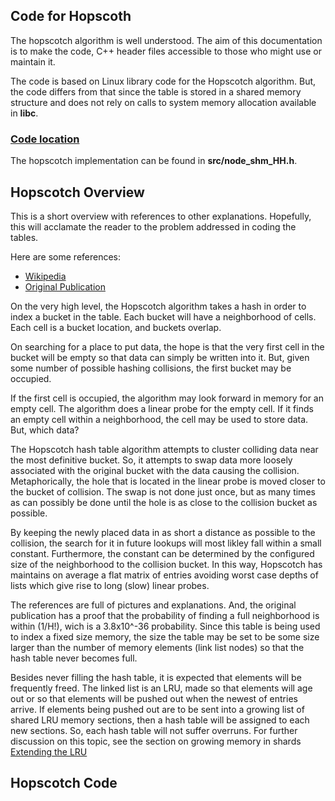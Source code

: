 ## Code for Hopscoth


The hopscotch algorithm is well understood. The aim of this documentation is to make the code, C++ header files accessible to those who might use or maintain it.

The code is based on Linux library code for the Hopscotch algorithm. But, the code differs from that since the table is stored in a shared memory structure and does not rely on calls to system memory allocation available in **libc**.

### <u>Code location</u>

The hopscotch implementation can be found in **src/node\_shm\_HH.h**.

## Hopscotch Overview

This is a short overview with references to other explanations. Hopefully, this will acclamate the reader to the problem addressed in coding the tables. 

Here are some references: 

* [Wikipedia](https://en.wikipedia.org/wiki/Hopscotch_hashing)
* [Original Publication](http://mcg.cs.tau.ac.il/papers/disc2008-hopscotch.pdf)

On the very high level, the Hopscotch algorithm takes a hash in order to index a bucket in the table. Each bucket will have a neighborhood of cells. Each cell is a bucket location, and buckets overlap. 

On searching for a place to put data, the hope is that the very first cell in the bucket will be empty so that data can simply be written into it. But, given some number of possible hashing collisions, the first bucket may be occupied.

If the first cell is occupied, the algorithm may look forward in memory for an empty cell. The algorithm does a linear probe for the empty cell. If it finds an empty cell within a neighborhood, the cell may be used to store data. But, which data?

The Hopscotch hash table algorithm attempts to cluster colliding data near the most definitive bucket. So, it attempts to swap data more loosely associated with the original bucket with the data causing the collision. Metaphorically, the hole that is located in the linear probe is moved closer to the bucket of collision. The swap is not done just once, but as many times as can possibly be done until the hole is as close to the collision bucket as possible. 

By keeping the newly placed data in as short a distance as possible to the collision, the search for it in future lookups will most likley fall within a small constant. Furthermore, the constant can be determined by the configured size of the neighborhood to the collision bucket. In this way, Hopscotch has maintains on average a flat matrix of entries avoiding worst case depths of lists which give rise to long (slow) linear probes.

The references are full of pictures and explanations. And, the original publication has a proof that the probability of finding a full neighborhood is within (1/H!), wich is a 3.8x10^-36 probability. Since this table is being used to index a fixed size memory, the size the table may be set to be some size larger than the number of memory elements (link list nodes) so that the hash table never becomes full. 

Besides never filling the hash table, it is expected that elements will be frequently freed. The linked list is an LRU, made so that elements will age out or so that elements will be pushed out when the newest of entries arrive. If elements being pushed out are to be sent into a growing list of shared LRU memory sections, then a hash table will be assigned to each new sections. So, each hash table will not suffer overruns. For further discussion on this topic, see the section on growing memory in shards [Extending the LRU](./extended_lru.md)


## Hopscotch Code





